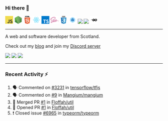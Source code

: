 ### Hi there 👋

<img src="https://raw.githubusercontent.com/github/explore/80688e429a7d4ef2fca1e82350fe8e3517d3494d/topics/javascript/javascript.png" height="25"/>  <img src="https://raw.githubusercontent.com/github/explore/80688e429a7d4ef2fca1e82350fe8e3517d3494d/topics/nodejs/nodejs.png" height="25"/>  <img src="https://raw.githubusercontent.com/github/explore/80688e429a7d4ef2fca1e82350fe8e3517d3494d/topics/html/html.png" height="25"/>  <img src="https://raw.githubusercontent.com/github/explore/80688e429a7d4ef2fca1e82350fe8e3517d3494d/topics/react/react.png" height="25"/>  <img src="https://raw.githubusercontent.com/github/explore/80688e429a7d4ef2fca1e82350fe8e3517d3494d/topics/typescript/typescript.png" height="25"/>  <img src="https://raw.githubusercontent.com/github/explore/80688e429a7d4ef2fca1e82350fe8e3517d3494d/topics/sass/sass.png" height="25"/>  <img src="https://raw.githubusercontent.com/github/explore/80688e429a7d4ef2fca1e82350fe8e3517d3494d/topics/css/css.png" height="25"/>  <img src="https://raw.githubusercontent.com/github/explore/80688e429a7d4ef2fca1e82350fe8e3517d3494d/topics/webpack/webpack.png" height="25"/>  <img src="https://avatars0.githubusercontent.com/u/20165699?s=200&v=4" height="25"/>  <img src="https://avatars1.githubusercontent.com/u/12101536?s=200&v=4" height="25"/>
<img src="https://raw.githubusercontent.com/github/explore/80688e429a7d4ef2fca1e82350fe8e3517d3494d/topics/go/go.png" height="25"/>

---

A web and software developer from Scotland.

Check out my [blog](https://blog.floffah.dev) and join my [Discord server](https://discord.gg/bc8Y2y9)

<img src="https://github-readme-stats.vercel.app/api?username=floffah&count_private=true&show_icons=true&theme=default" height="150"/> <img src="https://github-readme-stats.vercel.app/api/top-langs/?username=floffah&layout=compact&theme=default" height="150"/>
<img src="https://github-profile-trophy.vercel.app/?username=floffah"/>

---
### Recent Activity ⚡
<!--START_SECTION:activity-->
1. 🗣 Commented on [#3231](https://github.com/tensorflow/tfjs/issues/3231) in [tensorflow/tfjs](https://github.com/tensorflow/tfjs)
2. 🗣 Commented on [#9](https://github.com/Mangium/mangium/issues/9) in [Mangium/mangium](https://github.com/Mangium/mangium)
3. 🎉 Merged PR [#1](https://github.com/Floffah/util/pull/1) in [Floffah/util](https://github.com/Floffah/util)
4. 💪 Opened PR [#1](https://github.com/Floffah/util/pull/1) in [Floffah/util](https://github.com/Floffah/util)
5. ❗️ Closed issue [#6965](https://github.com/typeorm/typeorm/issues/6965) in [typeorm/typeorm](https://github.com/typeorm/typeorm)
<!--END_SECTION:activity-->
